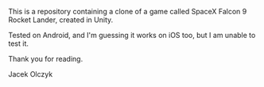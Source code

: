 This is a repository containing a clone of a game called SpaceX Falcon 9 Rocket Lander, created in Unity.

Tested on Android, and I'm guessing it works on iOS too, but I am unable to test it.

Thank you for reading.

Jacek Olczyk

